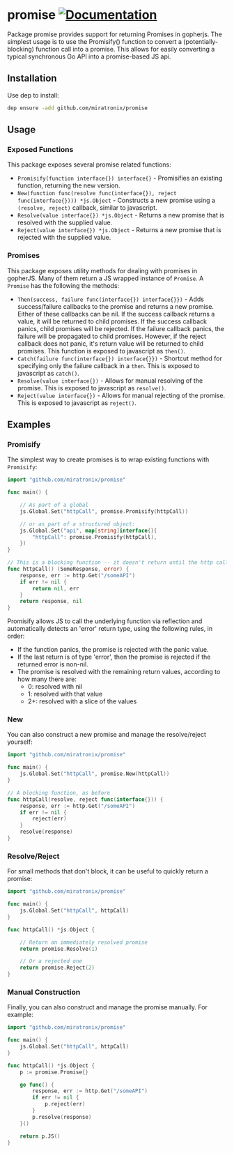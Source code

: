 # promise [![Documentation](https://img.shields.io/badge/godoc-reference-blue.svg?style=flat-square)](https://godoc.org/github.com/miratronix/promise)

Package promise provides support for returning Promises in gopherjs. The simplest usage is to use 
the Promisify() function to convert a (potentially-blocking) function call into a promise.  This 
allows for easily converting a typical synchronous Go API into a promise-based JS api.

## Installation
Use dep to install:
```bash
dep ensure -add github.com/miratronix/promise
```

## Usage

### Exposed Functions
This package exposes several promise related functions:
* `Promisify(function interface{}) interface{}` - 
    Promisifies an existing function, returning the new version.
* `New(function func(resolve func(interface{}), reject func(interface{}))) *js.Object` - 
    Constructs a new promise using a `(resolve, reject)` callback, similar to javascript.
* `Resolve(value interface{}) *js.Object` - 
    Returns a new promise that is resolved with the supplied value.
* `Reject(value interface{}) *js.Object` - 
    Returns a new promise that is rejected with the supplied value.

### Promises
This package exposes utility methods for dealing with promises in gopherJS. Many of them return a JS
wrapped instance of `Promise`. A `Promise` has the following the methods:
* `Then(success, failure func(interface{}) interface{}})` - 
    Adds success/failure callbacks to the promise and returns a new promise. Either of these callbacks 
    can be nil. If the success callback returns a value, it will be returned to child promises. If the 
    success callback panics, child promises will be rejected. If the failure callback panics, the 
    failure will be propagated to child promises. However, if the reject callback does not panic, it's 
    return value will be returned to child promises. This function is exposed to javascript as `then()`.
* `Catch(failure func(interface{}) interface{}})` - 
    Shortcut method for specifying only the failure callback in a `then`. This is exposed to javascript 
    as `catch()`.
* `Resolve(value interface{})` - 
    Allows for manual resolving of the promise. This is exposed to javascript as `resolve()`.
* `Reject(value interface{})` - 
    Allows for manual rejecting of the promise. This is exposed to javascript as `reject()`.

## Examples

### Promisify
The simplest way to create promises is to wrap existing functions with `Promisify`:
```go
import "github.com/miratronix/promise"

func main() {

	// As part of a global
	js.Global.Set("httpCall", promise.Promisify(httpCall))

	// or as part of a structured object:
	js.Global.Set("api", map[string]interface{}{
		"httpCall": promise.Promisify(httpCall),
	})
}

// This is a blocking function -- it doesn't return until the http call completes or fails.
func httpCall() (SomeResponse, error) {
	response, err := http.Get("/someAPI")
	if err != nil {
		return nil, err
	}
	return response, nil
}
```

Promisify allows JS to call the underlying function via reflection and automatically detects an 
'error' return type, using the following rules, in order:
* If the function panics, the promise is rejected with the panic value.
* If the last return is of type 'error', then the promise is rejected if the returned error is non-nil.
* The promise is resolved with the remaining return values, according to how many there are:
    * 0:  resolved with nil
    * 1:  resolved with that value
    * 2+: resolved with a slice of the values


### New
You can also construct a new promise and manage the resolve/reject yourself:
```go
import "github.com/miratronix/promise"

func main() {
	js.Global.Set("httpCall", promise.New(httpCall))
}

// A blocking function, as before
func httpCall(resolve, reject func(interface{})) {
	response, err := http.Get("/someAPI")
	if err != nil {
		reject(err)
	}
	resolve(response)
}
```

### Resolve/Reject
For small methods that don't block, it can be useful to quickly return a promise:
```go
import "github.com/miratronix/promise"

func main() {
	js.Global.Set("httpCall", httpCall)
}

func httpCall() *js.Object {

	// Return an immediately resolved promise
	return promise.Resolve(1)

	// Or a rejected one
	return promise.Reject(2)
}
```

### Manual Construction
Finally, you can also construct and manage the promise manually. For example:
```go
import "github.com/miratronix/promise"

func main() {
	js.Global.Set("httpCall", httpCall)
}

func httpCall() *js.Object {
	p := promise.Promise{}

	go func() {
		response, err := http.Get("/someAPI")
		if err != nil {
			p.reject(err)
		}
		p.resolve(response)
	}()

	return p.JS()
}
```

